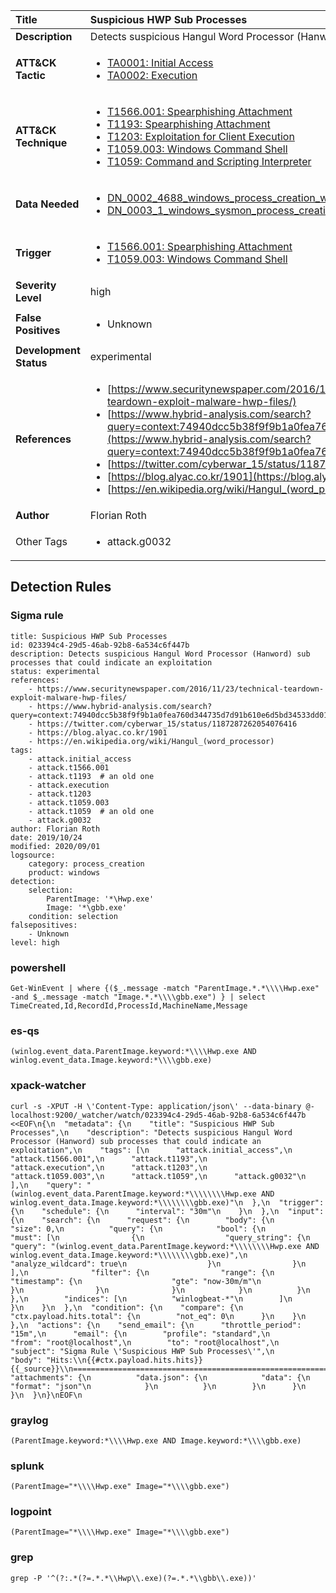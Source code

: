 | Title                    | Suspicious HWP Sub Processes       |
|:-------------------------|:------------------|
| **Description**          | Detects suspicious Hangul Word Processor (Hanword) sub processes that could indicate an exploitation |
| **ATT&amp;CK Tactic**    |  <ul><li>[TA0001: Initial Access](https://attack.mitre.org/tactics/TA0001)</li><li>[TA0002: Execution](https://attack.mitre.org/tactics/TA0002)</li></ul>  |
| **ATT&amp;CK Technique** | <ul><li>[T1566.001: Spearphishing Attachment](https://attack.mitre.org/techniques/T1566.001)</li><li>[T1193: Spearphishing Attachment](https://attack.mitre.org/techniques/T1193)</li><li>[T1203: Exploitation for Client Execution](https://attack.mitre.org/techniques/T1203)</li><li>[T1059.003: Windows Command Shell](https://attack.mitre.org/techniques/T1059.003)</li><li>[T1059: Command and Scripting Interpreter](https://attack.mitre.org/techniques/T1059)</li></ul>  |
| **Data Needed**          | <ul><li>[DN_0002_4688_windows_process_creation_with_commandline](../Data_Needed/DN_0002_4688_windows_process_creation_with_commandline.md)</li><li>[DN_0003_1_windows_sysmon_process_creation](../Data_Needed/DN_0003_1_windows_sysmon_process_creation.md)</li></ul>  |
| **Trigger**              | <ul><li>[T1566.001: Spearphishing Attachment](../Triggers/T1566.001.md)</li><li>[T1059.003: Windows Command Shell](../Triggers/T1059.003.md)</li></ul>  |
| **Severity Level**       | high |
| **False Positives**      | <ul><li>Unknown</li></ul>  |
| **Development Status**   | experimental |
| **References**           | <ul><li>[https://www.securitynewspaper.com/2016/11/23/technical-teardown-exploit-malware-hwp-files/](https://www.securitynewspaper.com/2016/11/23/technical-teardown-exploit-malware-hwp-files/)</li><li>[https://www.hybrid-analysis.com/search?query=context:74940dcc5b38f9f9b1a0fea760d344735d7d91b610e6d5bd34533dd0153402c5&from_sample=5db135000388385a7644131f&block_redirect=1](https://www.hybrid-analysis.com/search?query=context:74940dcc5b38f9f9b1a0fea760d344735d7d91b610e6d5bd34533dd0153402c5&from_sample=5db135000388385a7644131f&block_redirect=1)</li><li>[https://twitter.com/cyberwar_15/status/1187287262054076416](https://twitter.com/cyberwar_15/status/1187287262054076416)</li><li>[https://blog.alyac.co.kr/1901](https://blog.alyac.co.kr/1901)</li><li>[https://en.wikipedia.org/wiki/Hangul_(word_processor)](https://en.wikipedia.org/wiki/Hangul_(word_processor))</li></ul>  |
| **Author**               | Florian Roth |
| Other Tags           | <ul><li>attack.g0032</li></ul> | 

## Detection Rules

### Sigma rule

```
title: Suspicious HWP Sub Processes
id: 023394c4-29d5-46ab-92b8-6a534c6f447b
description: Detects suspicious Hangul Word Processor (Hanword) sub processes that could indicate an exploitation
status: experimental
references:
    - https://www.securitynewspaper.com/2016/11/23/technical-teardown-exploit-malware-hwp-files/
    - https://www.hybrid-analysis.com/search?query=context:74940dcc5b38f9f9b1a0fea760d344735d7d91b610e6d5bd34533dd0153402c5&from_sample=5db135000388385a7644131f&block_redirect=1
    - https://twitter.com/cyberwar_15/status/1187287262054076416
    - https://blog.alyac.co.kr/1901
    - https://en.wikipedia.org/wiki/Hangul_(word_processor)
tags:
    - attack.initial_access
    - attack.t1566.001
    - attack.t1193  # an old one
    - attack.execution
    - attack.t1203
    - attack.t1059.003
    - attack.t1059  # an old one
    - attack.g0032
author: Florian Roth
date: 2019/10/24
modified: 2020/09/01
logsource:
    category: process_creation
    product: windows
detection:
    selection:
        ParentImage: '*\Hwp.exe'
        Image: '*\gbb.exe'
    condition: selection
falsepositives:
    - Unknown
level: high

```





### powershell
    
```
Get-WinEvent | where {($_.message -match "ParentImage.*.*\\\\Hwp.exe" -and $_.message -match "Image.*.*\\\\gbb.exe") } | select TimeCreated,Id,RecordId,ProcessId,MachineName,Message
```


### es-qs
    
```
(winlog.event_data.ParentImage.keyword:*\\\\Hwp.exe AND winlog.event_data.Image.keyword:*\\\\gbb.exe)
```


### xpack-watcher
    
```
curl -s -XPUT -H \'Content-Type: application/json\' --data-binary @- localhost:9200/_watcher/watch/023394c4-29d5-46ab-92b8-6a534c6f447b <<EOF\n{\n  "metadata": {\n    "title": "Suspicious HWP Sub Processes",\n    "description": "Detects suspicious Hangul Word Processor (Hanword) sub processes that could indicate an exploitation",\n    "tags": [\n      "attack.initial_access",\n      "attack.t1566.001",\n      "attack.t1193",\n      "attack.execution",\n      "attack.t1203",\n      "attack.t1059.003",\n      "attack.t1059",\n      "attack.g0032"\n    ],\n    "query": "(winlog.event_data.ParentImage.keyword:*\\\\\\\\Hwp.exe AND winlog.event_data.Image.keyword:*\\\\\\\\gbb.exe)"\n  },\n  "trigger": {\n    "schedule": {\n      "interval": "30m"\n    }\n  },\n  "input": {\n    "search": {\n      "request": {\n        "body": {\n          "size": 0,\n          "query": {\n            "bool": {\n              "must": [\n                {\n                  "query_string": {\n                    "query": "(winlog.event_data.ParentImage.keyword:*\\\\\\\\Hwp.exe AND winlog.event_data.Image.keyword:*\\\\\\\\gbb.exe)",\n                    "analyze_wildcard": true\n                  }\n                }\n              ],\n              "filter": {\n                "range": {\n                  "timestamp": {\n                    "gte": "now-30m/m"\n                  }\n                }\n              }\n            }\n          }\n        },\n        "indices": [\n          "winlogbeat-*"\n        ]\n      }\n    }\n  },\n  "condition": {\n    "compare": {\n      "ctx.payload.hits.total": {\n        "not_eq": 0\n      }\n    }\n  },\n  "actions": {\n    "send_email": {\n      "throttle_period": "15m",\n      "email": {\n        "profile": "standard",\n        "from": "root@localhost",\n        "to": "root@localhost",\n        "subject": "Sigma Rule \'Suspicious HWP Sub Processes\'",\n        "body": "Hits:\\n{{#ctx.payload.hits.hits}}{{_source}}\\n================================================================================\\n{{/ctx.payload.hits.hits}}",\n        "attachments": {\n          "data.json": {\n            "data": {\n              "format": "json"\n            }\n          }\n        }\n      }\n    }\n  }\n}\nEOF\n
```


### graylog
    
```
(ParentImage.keyword:*\\\\Hwp.exe AND Image.keyword:*\\\\gbb.exe)
```


### splunk
    
```
(ParentImage="*\\\\Hwp.exe" Image="*\\\\gbb.exe")
```


### logpoint
    
```
(ParentImage="*\\\\Hwp.exe" Image="*\\\\gbb.exe")
```


### grep
    
```
grep -P '^(?:.*(?=.*.*\\Hwp\\.exe)(?=.*.*\\gbb\\.exe))'
```



